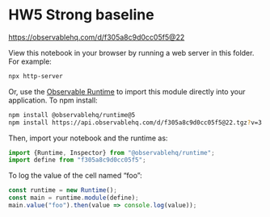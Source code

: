 # HW5 Strong baseline

https://observablehq.com/d/f305a8c9d0cc05f5@22

View this notebook in your browser by running a web server in this folder. For
example:

~~~sh
npx http-server
~~~

Or, use the [Observable Runtime](https://github.com/observablehq/runtime) to
import this module directly into your application. To npm install:

~~~sh
npm install @observablehq/runtime@5
npm install https://api.observablehq.com/d/f305a8c9d0cc05f5@22.tgz?v=3
~~~

Then, import your notebook and the runtime as:

~~~js
import {Runtime, Inspector} from "@observablehq/runtime";
import define from "f305a8c9d0cc05f5";
~~~

To log the value of the cell named “foo”:

~~~js
const runtime = new Runtime();
const main = runtime.module(define);
main.value("foo").then(value => console.log(value));
~~~
